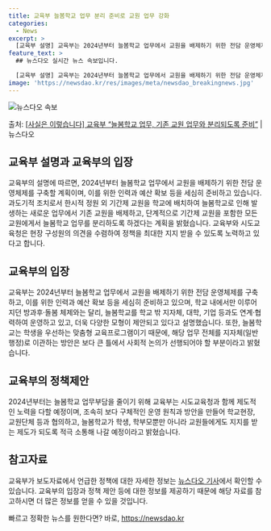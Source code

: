 ```yaml
---
title: 교육부 늘봄학교 업무 분리 준비로 교원 업무 강화
categories:
  - News
excerpt: >
  [교육부 설명] 교육부는 2024년부터 늘봄학교 업무에서 교원을 배제하기 위한 전담 운영체제를 구축할 계획이…
feature_text: >
  ## 뉴스다오 실시간 뉴스 속보입니다.

  [교육부 설명] 교육부는 2024년부터 늘봄학교 업무에서 교원을 배제하기 위한 전담 운영체제를 구축할 계획이…
image: 'https://newsdao.kr/res/images/meta/newsdao_breakingnews.jpg'
---
```


![뉴스다오 속보](https://newsdao.kr/res/images/meta/newsdao_breakingnews.jpg)

<p>출처: <a href="https://newsdao.kr/3059" rel="dofollow">[사실은 이렇습니다] 교육부 “늘봄학교 업무, 기존 교원 업무와 분리되도록 준비”</a> | 뉴스다오</p>

<h2>교육부 설명과 교육부의 입장</h2>
<p data-ke-size="size16">교육부의 설명에 따르면, 2024년부터 늘봄학교 업무에서 교원을 배제하기 위한 전담 운영체제를 구축할 계획이며, 이를 위한 인력과 예산 확보 등을 세심히 준비하고 있습니다. 과도기적 조치로서 한시적 정원 외 기간제 교원을 학교에 배치하여 늘봄학교로 인해 발생하는 새로운 업무에서 기존 교원을 배제하고, 단계적으로 기간제 교원을 포함한 모든 교원에게서 늘봄학교 업무를 분리하도록 하겠다는 계획을 밝혔습니다. 교육부와 시도교육청은 현장 구성원의 의견을 수렴하여 정책을 최대한 지지 받을 수 있도록 노력하고 있다고 합니다.</p>

<h2>교육부의 입장</h2>
<p data-ke-size="size16">교육부는 2024년부터 늘봄학교 업무에서 교원을 배제하기 위한 전담 운영체제를 구축하고, 이를 위한 인력과 예산 확보 등을 세심히 준비하고 있으며, 학교 내에서만 이루어지던 방과후·돌봄 체제와는 달리, 늘봄학교를 학교 밖 지자체, 대학, 기업 등과도 연계·협력하여 운영하고 있고, 더욱 다양한 모형이 제안되고 있다고 설명했습니다. 또한, 늘봄학교는 학생을 우선하는 맞춤형 교육프로그램이기 때문에, 해당 업무 전체를 지자체(일반행정)로 이관하는 방안은 보다 큰 틀에서 사회적 논의가 선행되어야 할 부분이라고 밝혔습니다.</p>

<h2>교육부의 정책제안</h2>
<p data-ke-size="size16">2024년부터는 늘봄학교 업무부담을 줄이기 위해 교육부는 시도교육청과 함께 제도적인 노력을 다할 예정이며, 조속히 보다 구체적인 운영 원칙과 방안을 만들어 학교현장, 교원단체 등과 협의하고, 늘봄학교가 학생, 학부모뿐만 아니라 교원들에게도 지지를 받는 제도가 되도록 적극 소통해 나갈 예정이라고 밝혔습니다.</p>

<h2>참고자료</h2>
<p data-ke-size="size16">교육부가 보도자료에서 언급한 정책에 대한 자세한 정보는 <a href="https://newsdao.kr/3059" target="_blank">뉴스다오 기사</a>에서 확인할 수 있습니다. 교육부의 입장과 정책 제안 등에 대한 정보를 제공하기 때문에 해당 자료를 참고하시면 더 많은 정보를 얻을 수 있을 것입니다.</p> 

빠르고 정확한 뉴스를 원한다면? 바로, <a href="https://newsdao.kr" rel="dofollow">https://newsdao.kr</a>


    
